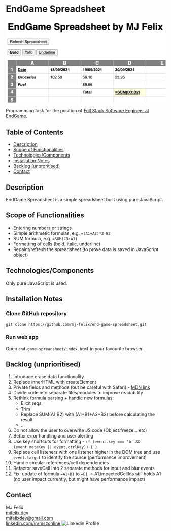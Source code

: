 # EndGame Spreadsheet

![Spreadsheet screenshot](img/screenshot.png)

Programming task for the position of [Full Stack Software Engineer at EndGame](https://www.end-game.com/career/full-stack-software-engineer).

## Table of Contents

  - [Description](#description)
  - [Scope of Functionalities](#scope-of-functionalities)
  - [Technologies/Components](#technologiescomponents)
  - [Installation Notes](#installation-notes)
  - [Backlog (unproritised)](#backlog-unprioritised)
  - [Contact](#contact)

## Description

EndGame Spreadsheet is a simple spreadsheet built using pure JavaScript.

## Scope of Functionalities

 - Entering numbers or strings
 - Simple arithmetic formulas, e.g. `=(A1+A2)*3-B3`
 - SUM formula, e.g. `=SUM(C3:A1)`
 - Formatting of cells (bold, italic, underline)
 - Repaint/refresh the spreadsheet (to prove data is saved in JavaScript object)


## Technologies/Components

Only pure JavaScript is used.

## Installation Notes

### Clone GitHub repository

```
git clone https://github.com/mj-felix/end-game-spreadsheet.git
```

### Run web app

Open `end-game-spreadsheet/index.html` in your favourite browser.

## Backlog (unprioritised)

1. Introduce erase data functionality
2. Replace innerHTML with createElement
3. Private fields and methods (but be careful with Safari) - [MDN link](https://developer.mozilla.org/en-US/docs/Web/JavaScript/Reference/Classes/Private_class_fields)
4. Divide code into separate files/modules to improve readability
5. Rethink formula parsing + handle new formulas:
   - Elicit reqs
   - Trim
   - Replace SUM(A1:B2) with (A1+B1+A2+B2) before calculating the result
   - ...
6. Do not allow the user to overwrite JS code (Object.freeze... etc)
7. Better error handling and user alerting
8. Use key shortcuts for formatting - `if (event.key === 'b' && (event.metaKey || event.ctrlKey)) { }`
9. Replace cell listeners with one listener higher in the DOM tree and use `event.target` to identify the source (performance improvement)
10. Handle circular references/cell dependencies
11. Refactor saveCell into 2 separate methods for input and blur events
12. Fix: update of formula `=A1+B1` to `=B1` -> A1.impactedCellIds still holds A1 (no user impact currently, but might have performance impact)

## Contact

MJ Felix<br>
[mjfelix.dev](https://mjfelix.dev)<br>
mjfelixdev@gmail.com<br>
[linkedin.com/in/mszonline](https://www.linkedin.com/in/mjfelix/) ![Linkedin Profile](https://i.stack.imgur.com/gVE0j.png)
